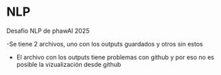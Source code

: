# NLP
Desafio NLP de phawAI 2025

-Se tiene 2 archivos, uno con los outputs guardados y otros sin estos
- El archivo con los outputs tiene problemas con github y por eso no es posible la vizualización desde github
